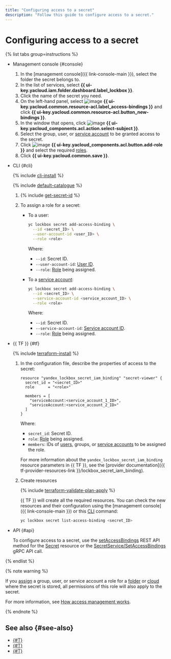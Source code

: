 ```yaml
---
title: "Configuring access to a secret"
description: "Follow this guide to configure access to a secret."
---
```


# Configuring access to a secret

{% list tabs group=instructions %}

- Management console {#console}

   1. In the [management console]({{ link-console-main }}), select the folder the secret belongs to.
   1. In the list of services, select **{{ ui-key.yacloud.iam.folder.dashboard.label_lockbox }}**.
   1. Click the name of the secret you need.
   1. On the left-hand panel, select ![image](../../_assets/console-icons/persons.svg) **{{ ui-key.yacloud.common.resource-acl.label_access-bindings }}** and click **{{ ui-key.yacloud.common.resource-acl.button_new-bindings }}**.
   1. In the window that opens, click ![image](../../_assets/console-icons/plus.svg) **{{ ui-key.yacloud_components.acl.action.select-subject }}**.
   1. Select the group, user, or [service account](../../iam/concepts/users/service-accounts.md) to be granted access to the secret.
   1. Click ![image](../../_assets/console-icons/plus.svg) **{{ ui-key.yacloud_components.acl.button.add-role }}** and select the required [roles](../security/index.md#roles-list).
   1. Click **{{ ui-key.yacloud.common.save }}**.

- CLI {#cli}

   {% include [cli-install](../../_includes/cli-install.md) %}

   {% include [default-catalogue](../../_includes/default-catalogue.md) %}

   1. {% include [get-secret-id](../../_includes/lockbox/get-secret-id.md) %}

   1. To assign a role for a secret:

      * To a user:

         ```bash
         yc lockbox secret add-access-binding \
           --id <secret_ID> \
           --user-account-id <user_ID> \
           --role <role>
         ```

         Where:
         * `--id`: Secret ID.
         * `--user-account-id`: [User ID](../../iam/operations/users/get.md).
         * `--role`: [Role](../security/index.md#roles-list) being assigned.

      * To a [service account](../../iam/concepts/users/service-accounts.md):

         ```bash
         yc lockbox secret add-access-binding \
           --id <secret_ID> \
           --service-account-id <service_account_ID> \
           --role <role>
         ```

         Where:
         * `--id`: Secret ID.
         * `--service-account-id`: [Service account ID](../../iam/operations/sa/get-id.md).
         * `--role`: [Role](../security/index.md#roles-list) being assigned.

- {{ TF }} {#tf}

   {% include [terraform-install](../../_includes/terraform-install.md) %}

   1. In the configuration file, describe the properties of access to the secret:

      ```hcl
      resource "yandex_lockbox_secret_iam_binding" "secret-viewer" {
        secret_id = "<secret_ID>"
        role      = "<role>"

        members = [
          "serviceAccount:<service_account_1_ID>",
          "serviceAccount:<service_account_2_ID>"
        ]
      }
      ```

      Where:

      * `secret_id`: Secret ID.
      * `role`: [Role](../security/index.md#roles-list) being assigned.
      * `members`: IDs of [users](../../iam/operations/users/get), groups, or [service accounts](../../iam/operations/sa/get-id.md) to be assigned the role.

      For more information about the `yandex_lockbox_secret_iam_binding` resource parameters in {{ TF }}, see the [provider documentation]({{ tf-provider-resources-link }}/lockbox_secret_iam_binding).

   1. Create resources

      {% include [terraform-validate-plan-apply](../../_tutorials/_tutorials_includes/terraform-validate-plan-apply.md) %}

      {{ TF }} will create all the required resources. You can check the new resources and their configuration using the [management console]({{ link-console-main }}) or this [CLI](../../cli/quickstart.md) command:

      ```bash
      yc lockbox secret list-access-binding <secret_ID>
      ```

- API {#api}

   To configure access to a secret, use the [setAccessBindings](../api-ref/Secret/setAccessBindings.md) REST API method for the [Secret](../api-ref/Secret/index.md) resource or the [SecretService/SetAccessBindings](../api-ref/grpc/secret_service.md#SetAccessBindings) gRPC API call.

{% endlist %}

{% note warning %}

If you [assign](../../iam/operations/roles/grant.md) a group, user, or service account a role for a [folder](../../resource-manager/concepts/resources-hierarchy.md#folder) or [cloud](../../resource-manager/concepts/resources-hierarchy.md#cloud) where the secret is stored, all permissions of this role will also apply to the secret.

For more information, see [How access management works](../../iam/concepts/access-control/#inheritance).

{% endnote %}

## See also {#see-also}

* [{#T}](../concepts/secret.md)
* [{#T}](../../iam/concepts/access-control/index.md)
* [{#T}](../security/index.md)
